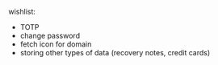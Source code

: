 wishlist:
* TOTP
* change password
* fetch icon for domain
* storing other types of data (recovery notes, credit cards)